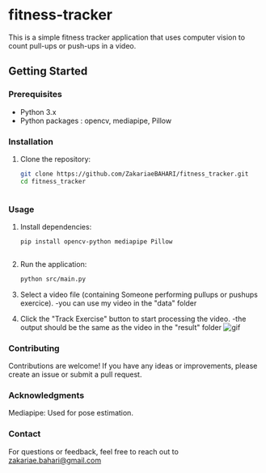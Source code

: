 # fitness-tracker
This is a simple fitness tracker application that uses computer vision to count pull-ups or push-ups in a video.

## Getting Started

### Prerequisites

- Python 3.x
- Python packages : opencv, mediapipe, Pillow

### Installation

1. Clone the repository:

   ```bash
   git clone https://github.com/ZakariaeBAHARI/fitness_tracker.git
   cd fitness_tracker



### Usage 

1. Install dependencies:

   ```bash
   pip install opencv-python mediapipe Pillow



2. Run the application:

   ```bash
   python src/main.py


3. Select a video file (containing Someone performing pullups or pushups exercice).
   -you can use my video in the "data" folder


5. Click the "Track Exercise" button to start processing the video.
   -the output should be the same as the video in the "result" folder
   ![gif](https://github.com/ZakariaeBAHARI/fitness-tracker/blob/main/result/output_video.gif?raw=true)

### Contributing

Contributions are welcome! If you have any ideas or improvements, please create an issue or submit a pull request.


### Acknowledgments

Mediapipe: Used for pose estimation.

### Contact

For questions or feedback, feel free to reach out to zakariae.bahari@gmail.com
